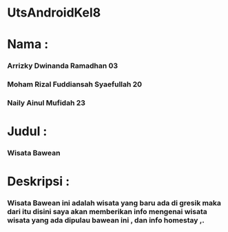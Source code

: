 # UtsAndroidKel8
# Nama :
### Arrizky Dwinanda Ramadhan 03
### Moham Rizal Fuddiansah Syaefullah 20
### Naily Ainul Mufidah 23
# Judul : 
### Wisata Bawean
# Deskripsi :
### Wisata Bawean ini adalah wisata yang baru ada di gresik maka dari itu disini saya akan memberikan info mengenai wisata wisata yang ada dipulau bawean ini , dan info homestay ,.
